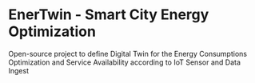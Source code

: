 # EnerTwin - Smart City Energy Optimization
Open-source project to define Digital Twin for the Energy Consumptions Optimization and Service Availability according to IoT Sensor and Data Ingest
